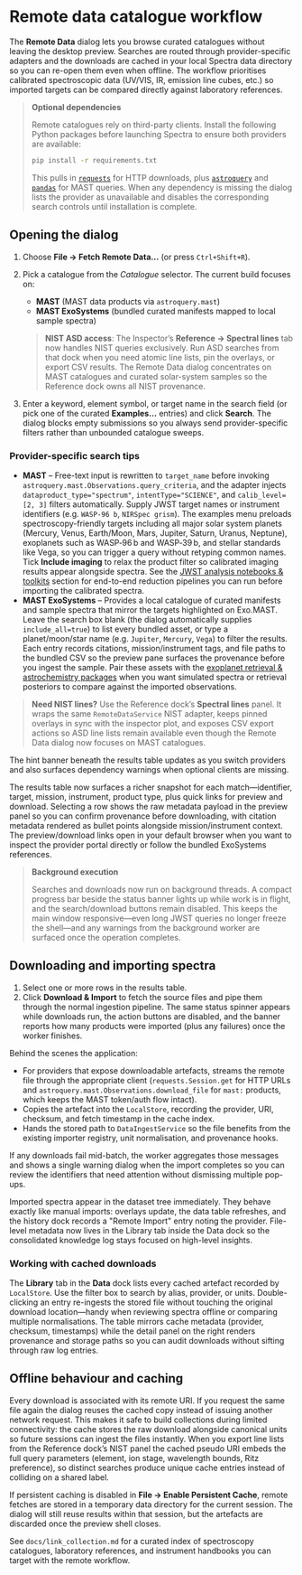 # Remote data catalogue workflow

The **Remote Data** dialog lets you browse curated catalogues without leaving the
desktop preview. Searches are routed through provider-specific adapters and the
downloads are cached in your local Spectra data directory so you can re-open
them even when offline. The workflow prioritises calibrated spectroscopic data
(UV/VIS, IR, emission line cubes, etc.) so imported targets can be compared
directly against laboratory references.

> **Optional dependencies**
>
> Remote catalogues rely on third-party clients. Install the following Python
> packages before launching Spectra to ensure both providers are available:
>
> ```bash
> pip install -r requirements.txt
> ```
>
> This pulls in [`requests`](https://docs.python-requests.org/) for HTTP
> downloads, plus [`astroquery`](https://astroquery.readthedocs.io/) and
> [`pandas`](https://pandas.pydata.org/) for MAST queries. When any dependency
> is missing the dialog lists the provider as unavailable and disables the
> corresponding search controls until installation is complete.

## Opening the dialog

1. Choose **File → Fetch Remote Data…** (or press `Ctrl+Shift+R`).
2. Pick a catalogue from the *Catalogue* selector. The current build focuses on:
   - **MAST** (MAST data products via `astroquery.mast`)
   - **MAST ExoSystems** (bundled curated manifests mapped to local sample spectra)

   > **NIST ASD access**: The Inspector’s **Reference → Spectral lines** tab now handles NIST queries exclusively. Run ASD
   > searches from that dock when you need atomic line lists, pin the overlays, or export CSV results. The Remote Data dialog
   > concentrates on MAST catalogues and curated solar-system samples so the Reference dock owns all NIST provenance.
3. Enter a keyword, element symbol, or target name in the search field (or pick
   one of the curated **Examples…** entries) and click **Search**. The dialog
   blocks empty submissions so you always send provider-specific filters rather
   than unbounded catalogue sweeps.

### Provider-specific search tips

- **MAST** – Free-text input is rewritten to `target_name` before invoking
  `astroquery.mast.Observations.query_criteria`, and the adapter injects
  `dataproduct_type="spectrum"`, `intentType="SCIENCE"`, and
  `calib_level=[2, 3]` filters automatically. Supply JWST target names or
  instrument identifiers (e.g. `WASP-96 b`, `NIRSpec grism`). The examples menu
  preloads spectroscopy-friendly targets including all major solar system planets
  (Mercury, Venus, Earth/Moon, Mars, Jupiter, Saturn, Uranus, Neptune), exoplanets
  such as WASP‑96 b and WASP‑39 b, and stellar standards like Vega, so you can
  trigger a query without retyping common names. Tick
  **Include imaging** to relax the product filter so calibrated imaging results
  appear alongside spectra.
  See the [JWST analysis notebooks & toolkits](../link_collection.md#jwst-analysis-notebooks--toolkits)
  section for end-to-end reduction pipelines you can run before importing the
  calibrated spectra.
- **MAST ExoSystems** – Provides a local catalogue of curated manifests and sample
  spectra that mirror the targets highlighted on Exo.MAST. Leave the search box
  blank (the dialog automatically supplies `include_all=true`) to list every
  bundled asset, or type a planet/moon/star name (e.g. `Jupiter`, `Mercury`,
  `Vega`) to filter the results. Each entry records citations, mission/instrument
  tags, and file paths to the bundled CSV so the preview pane surfaces the
  provenance before you ingest the sample.
  Pair these assets with the [exoplanet retrieval & astrochemistry packages](../link_collection.md#exoplanet-retrieval--astrochemistry-packages)
  when you want simulated spectra or retrieval posteriors to compare against the
  imported observations.

> **Need NIST lines?** Use the Reference dock’s **Spectral lines** panel. It wraps the same `RemoteDataService` NIST adapter,
> keeps pinned overlays in sync with the inspector plot, and exposes CSV export actions so ASD line lists remain available even
> though the Remote Data dialog now focuses on MAST catalogues.

The hint banner beneath the results table updates as you switch providers and
also surfaces dependency warnings when optional clients are missing.

The results table now surfaces a richer snapshot for each match—identifier,
target, mission, instrument, product type, plus quick links for preview and
download. Selecting a row shows the raw metadata payload in the preview panel so
you can confirm provenance before downloading, with citation metadata rendered as
bullet points alongside mission/instrument context. The preview/download links
open in your default browser when you want to inspect the provider portal
directly or follow the bundled ExoSystems references.

> **Background execution**
>
> Searches and downloads now run on background threads. A compact progress bar
> beside the status banner lights up while work is in flight, and the
> search/download buttons remain disabled. This keeps the main window
> responsive—even long JWST queries no longer freeze the shell—and any warnings
> from the background worker are surfaced once the operation completes.

## Downloading and importing spectra

1. Select one or more rows in the results table.
2. Click **Download & Import** to fetch the source files and pipe them through
   the normal ingestion pipeline. The same status spinner appears while
   downloads run, the action buttons are disabled, and the banner reports how
   many products were imported (plus any failures) once the worker finishes.

Behind the scenes the application:

* For providers that expose downloadable artefacts, streams the remote file
  through the appropriate client (`requests.Session.get` for HTTP URLs and
  `astroquery.mast.Observations.download_file` for `mast:` products, which keeps
  the MAST token/auth flow intact).
* Copies the artefact into the `LocalStore`, recording the provider, URI,
  checksum, and fetch timestamp in the cache index.
* Hands the stored path to `DataIngestService` so the file benefits from the
  existing importer registry, unit normalisation, and provenance hooks.

If any downloads fail mid-batch, the worker aggregates those messages and shows
a single warning dialog when the import completes so you can review the
identifiers that need attention without dismissing multiple pop-ups.

Imported spectra appear in the dataset tree immediately. They behave exactly
like manual imports: overlays update, the data table refreshes, and the history
dock records a "Remote Import" entry noting the provider. File-level metadata
now lives in the Library tab inside the Data dock so the consolidated knowledge
log stays focused on high-level insights.

### Working with cached downloads

The **Library** tab in the **Data** dock lists every cached artefact recorded by
`LocalStore`. Use the filter box to search by alias, provider, or units.
Double-clicking an entry re-ingests the stored file without touching the
original download location—handy when reviewing spectra offline or comparing
multiple normalisations. The table mirrors cache metadata (provider, checksum,
timestamps) while the detail panel on the right renders provenance and storage
paths so you can audit downloads without sifting through raw log entries.

## Offline behaviour and caching

Every download is associated with its remote URI. If you request the same file
again the dialog reuses the cached copy instead of issuing another network
request. This makes it safe to build collections during limited connectivity:
the cache stores the raw download alongside canonical units so future sessions
can ingest the files instantly. When you export line lists from the Reference
dock’s NIST panel the cached pseudo URI embeds the full query parameters
(element, ion stage, wavelength bounds, Ritz preference), so distinct searches
produce unique cache entries instead of colliding on a shared label.

If persistent caching is disabled in **File → Enable Persistent Cache**, remote
fetches are stored in a temporary data directory for the current session. The
dialog will still reuse results within that session, but the artefacts are
discarded once the preview shell closes.

See `docs/link_collection.md` for a curated index of spectroscopy catalogues,
laboratory references, and instrument handbooks you can target with the remote
workflow.
